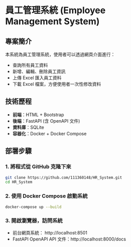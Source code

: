 # 員工管理系統 (Employee Management System)

## 專案簡介
本系統為員工管理系統，使用者可以透過網頁介面進行：
- 查詢所有員工資料
- 新增、編輯、刪除員工資訊
- 上傳 Excel 匯入員工資料
- 下載 Excel 檔案，方便使用者一次性修改資料

## 技術歷程
- **前端**：HTML + Bootstrap
- **後端**：FastAPI (含 OpenAPI 文件)
- **資料庫**：SQLite
- **容器化**：Docker + Docker Compose

## 部署步驟

### 1. 將程式從 GitHub 克隆下來
```bash
git clone https://github.com/111360148/HR_System.git
cd HR_System
```

### 2. 使用 Docker Compose 啟動系統
```bash
docker-compose up --build
```

### 3. 開啟瀏覽器，訪問系統
- 前台網頁系統： http://localhost:8501
- FastAPI OpenAPI API 文件：http://localhost:8000/docs
